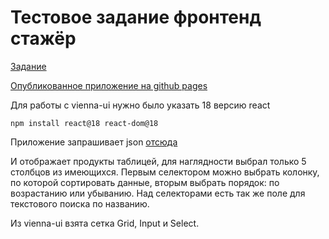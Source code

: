 # Тестовое задание фронтенд стажёр

[Задание](https://github.com/crazywoolf/front-end-trainee-test-task)

[Опубликованное приложение на github pages](https://ko71k.github.io/test/)

Для работы с vienna-ui нужно было указать 18 версию react
```
npm install react@18 react-dom@18
```
Приложение запрашивает json [отсюда](https://dummyjson.com/products)

И отображает продукты таблицей, для наглядности выбрал только 5 столбцов из имеющихся.
Первым селектором можно выбрать колонку, по которой сортировать данные, вторым выбрать порядок: по возрастанию или убыванию.
Над селекторами есть так же поле для текстового поиска по названию.

Из vienna-ui взята сетка Grid, Input и Select.
